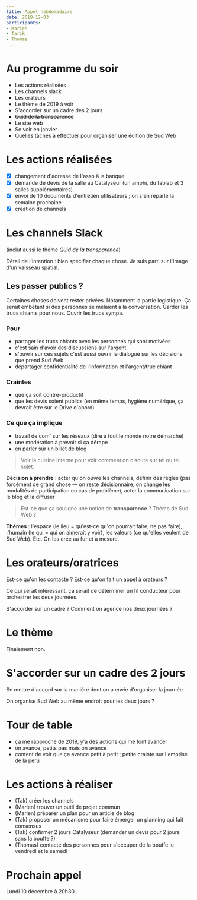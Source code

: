 ```yaml
---
title: Appel hebdomadaire
date: 2018-12-03
participants:
- Marien
- Tarik
- Thomas
---
```


# Au programme du soir

- Les actions réalisées
- Les channels slack
- Les orateurs
- Le thème de 2019 à voir
- S'accorder sur un cadre des 2 jours
- ~~Quid de la transparence~~
- Le site web
- Se voir en janvier
- Quelles tâches à effectuer pour organiser une édition de Sud Web


# Les actions réalisées

- [x] changement d'adresse de l'asso à la banque
- [x] demande de devis de la salle au Catalyseur (un amphi, du fablab et 3 salles supplémentaires)
- [x] envoi de 10 documents d'entretien utilisateurs ; on s'en reparle la semaine prochaine
- [x] création de channels

# Les channels Slack

(inclut aussi le thème _Quid de la transparence_)

Détail de l'intention : bien spécifier chaque chose. Je suis parti sur l'image d'un vaisseau spatial.

## Les passer publics ?

Certaines choses doivent rester privées. Notamment la partie logistique. Ça serait embêtant si des personnes se mêlaient à la conversation. Garder les trucs chiants pour nous. Ouvrir les trucs sympa.

### Pour

- partager les trucs chiants avec les personnes qui sont motivées
- c'est sain d'avoir des discussions sur l'argent
- s'ouvrir sur ces sujets c'est aussi ouvrir le dialogue sur les décisions que prend Sud Web 
- départager confidentialité de l'information et l'argent/truc chiant

### Craintes

- que ça soit contre-productif
- que les devis soient publics (en même temps, hygiène numérique, ça devrait être sur le Drive d'abord)

### Ce que ça implique

- travail de com' sur les réseaux (dire à tout le monde notre démarche)
- une modération à prévoir si ça dérape
- en parler sur un billet de blog

> Voir la cuisine interne pour voir comment on discute sur tel ou tel sujet.

**Décision à prendre** : acter qu'on ouvre les channels, définir des règles (pas forcément de grand chose — on reste décisionnaire, on change les modalités de participation en cas de problème), acter la communication sur le blog et la diffuser

> Est-ce que ça souligne une notion de **transparence** ? Thème de Sud Web ?

**Thèmes** : l'espace (le lieu = qu'est-ce qu'on pourrait faire, ne pas faire), l'humain (le qui = qui on aimerait y voir), les valeurs (ce qu'elles veulent de Sud Web). Etc. On les crée au fur et à mesure.

# Les orateurs/oratrices

Est-ce qu'on les contacte ? Est-ce qu'on fait un appel à orateurs ?

Ce qui serait intéressant, ça serait de déterminer un fil conducteur pour orchestrer les deux journées.

S'accorder sur un cadre ? Comment on agence nos deux journées ?

# Le thème

Finalement non.

# S'accorder sur un cadre des 2 jours

Se mettre d'accord sur la manière dont on a envie d'organiser la journée.

On organise Sud Web au même endroit pour les deux jours ?


# Tour de table

- ça me rapproche de 2019, y'a des actions qui me font avancer
- on avance, petits pas mais on avance
- content de voir que ça avance petit à petit ; petite crainte sur l'emprise de la peru

# Les actions à réaliser

- (Tak) créer les channels
- (Marien) trouver un outil de projet commun
- (Marien) préparer un plan pour un article de blog
- (Tak) proposer un mécanisme pour faire émerger un planning qui fait consensus
- (Tak) confirmer 2 jours Catalyseur (demander un devis pour 2 jours sans la bouffe ?)
- (Thomas) contacte des personnes pour s'occuper de la bouffe le vendredi et le samedi

# Prochain appel

Lundi 10 décembre à 20h30.
